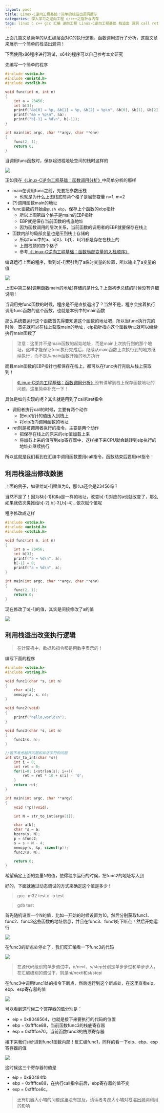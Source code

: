 ```yaml
---
layout: post
title: Linux-C逆向工程基础：简单的栈溢出漏洞展示
categories: 深入学习之逆向工程 c/c++之指针与内存
tags: linux c c++ gcc 汇编 逆向工程 Linux-C逆向工程基础 栈溢出 漏洞 call ret eip esp ebp
---
```


上面几篇文章简单的从汇编层面对C的执行逻辑、函数调用进行了分析，这篇文章来展示一个简单的栈溢出漏洞！

下面使用x86程序进行测试，x64的程序可以自己参考本文研究

先编写一个简单的程序

```c
#include <stdio.h>
#include <unistd.h>
#include <stdlib.h>

void func(int m, int n)
{
    int a = 23456;
    int b[3];
    printf("&b[0] = %p, &b[1] = %p, &b[2] = %p\n", &b[0], &b[1], &b[2]);
    printf("&a = %p\n", &a);
    printf("b[-1] = %d\n", b[-1]);
}

int main(int argc, char **argv, char **env)
{
    func(2, 1);
    return 0;
}
```

当调用func函数时，保存起进程地址空间的栈时这样的

![](../media/image/2018-06-06/05-01.png)

正如我在[《Linux-C逆向工程基础：函数调用分析》](http://www.xumenger.com/linux-c-asm-3-20180606/)中简单分析的那样

* main在调用func之前，先要把参数压栈
    * 也就是为什么上图栈底前两个格子是局部变量 n=1, m=2
* (?)调用函数main的地址
* func函数的开始会`push ebp`，保存上个函数的ebp指针
    * 所以上图第四个格子是main的EBP指针
    * EBP就是保存当前函数的栈底地址
    * 因为函数调用的层次关系，当前函数的调用者的EBP就要保存在栈上
* 函数内部的局部变量也是压到栈上存储的
    * 所以func中的a、b[0]、b[1]、b[2]都是存在在栈上的
    * 上图栈顶的四个格子
    * 参考[《Linux-C逆向工程基础：函数局部变量的入栈顺序》](http://www.xumenger.com/linux-c-asm-4-20180606/)

编译运行上面的程序，看到b[-1]索引到了a临时变量的位置，所以输出了a变量的值

![](../media/image/2018-06-06/05-02.png)

上图中第三格[调用函数main的地址]存储的是什么？上面初步总结的时候没有详细说明！

当调用完func函数的时候，程序是不是直接退出了？当然不是，程序会接着执行调用func函数的这个函数，也就是本例中的main函数

那么系统要运行这个函数首先得要知道这个函数的地址吧，所以当func执行完的时候，首先就可以在栈上获取main的地址，eip指针指向这个函数地址就可以继续执行main函数了

>注意：这里并不是main函数的起始地址，而是main上次执行到的那个地址，这样才能保证func执行完成后，继续从main函数上次执行到的地方继续执行，而不是从main函数开始的地方执行

而且main函数的EBP指针也都保存在栈上，都可以在func执行完后从栈上获取到！

>[《Linux-C逆向工程基础：函数调用分析》](http://www.xumenger.com/linux-c-asm-3-20180606/)没有讲解到栈上保存函数地址的问题，这里简单补充一下！

具体是如何实现的呢？其实就是用到了call和ret指令

* 调用者执行call的时候，主要有两个动作
    * 把eip指针的值压入到栈上
    * 将eip指向调用函数的地址
* ret则是被调用者执行的指令，主要是两个动作
    * 把保存在栈上的原来的eip值加载上来
    * 将加载上来的值写到eip寄存器中，这样接下来CPU就会跳转到eip执行的地址处继续执行

所以这就是我们看到在汇编中调用函数要用call指令，函数结束后要用ret指令！

## 利用栈溢出修改数据

上面的例子，如果给b[-1]赋值为0，那么a还会是23456吗？

当然不是了！因为&b[-1]和&a是一样的地址，改变b[-1]对应的a也就改变了，那么如果我依次类推给b[-2],b[-3],b[-4]…依次赋个值呢

程序修改成这样

```c
#include <stdio.h>
#include <unistd.h>
#include <stdlib.h>

void func(int m, int n)
{
    int a = 23456;
    int b[3];
    printf("a = %d\n", a);
    b[-1] = 0;
    printf("a = %d\n", a);
}

int main(int argc, char **argv, char **env)
{
    func(2, 1);
    return 0;
}
```

现在修改了b[-1]的值，其实是间接修改了a的值

![](../media/image/2018-06-06/05-03.png)

## 利用栈溢出改变执行逻辑

>在计算机中，数据和指令都是用数字表示的！

编写下面的程序

```c
#include <stdio.h>
#include <string.h>

void func1(char *s, int n)
{
    char a[4];
    memcpy(a, s, n);
}

void func2(void)
{
    printf("hello,world\n");
}

void func3(char *s, int n)
{
    func1(s, n);
}

//暂不考虑越界问题和非法字符的问题
int str_to_int(char *s){
    int i = 0;
    int ret = 0;
    for(i=0; i<strlen(s); i++){
        ret = ret * 10 + s[i] - '0';
    }
    return ret;
}

int main(int argc, char **argv)
{
    void (*p)(void);

    int N = str_to_int(argv[1]);

    char a[N];
    char *s = a;
    bzero(s, N);
    p = &func2;
    s = s + N - 4;
    memcpy(s, &p, sizeof(p));
    func3(s, N);

    return 0;
}
```

希望确定上面的变量N的值，使得程序运行的时候，把func2的地址写入到

好的，下面就通过动态调试的方式来确定这个值是多少！

>gcc -m32 test.c -o test

>gdb test

首先随机设置一个N的值，比如一开始的时候设置为10，然后分别获取func1、func2、func3这些函数的地址信息，并且在func3、func1处下断点！然后开始运行

![](../media/image/2018-06-06/05-04.png)

在func3的断点处停止了，我们反汇编看一下func3的代码

![](../media/image/2018-06-06/05-05.png)

>在源代码级别的单步调试中，n/next、s/step分别是单步步过和单步步入，在汇编级别的调试下，则是ni/nexti和si/stepi

在func3中调用func1处的指令下断点，然后运行到这个断点处，在这里查看eip、ebp、esp寄存器的值

![](../media/image/2018-06-06/05-06.png)

可以看到这时候三个寄存器的值分别是：

* eip = 0x8048564，也就是接下来要执行的代码的位置
* ebp = 0xffffce88，当前函数func3的栈底寄存器
* esp = 0xffffce70，当前函数func3的栈顶寄存器

接下来我们si步进到func1函数内部！反汇编func1，同样的看一下eip、ebp、esp寄存器的值

![](../media/image/2018-06-06/05-07.png)

这时候这三个寄存器的值是

* eip = 0x80484fb
* ebp = 0xffffce88，在执行call指令前后，ebp寄存器的值不变
* esp = 0xffffce6c，

>还有机器大小端的问题这里没有提及，请读者考虑大小端对栈溢出漏洞利用的影响

